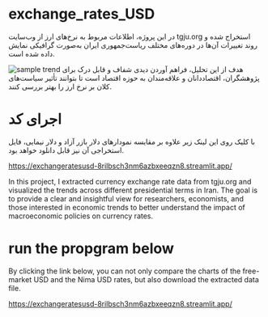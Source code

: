 # exchange_rates_USD
در این پروژه، اطلاعات مربوط به نرخ‌های ارز از وب‌سایت tgju.org استخراج شده و روند تغییرات آن‌ها در دوره‌های مختلف ریاست‌جمهوری ایران به‌صورت گرافیکی نمایش داده شده است.

![sample trend](sample_exchange_rate_trend.png)
هدف از این تحلیل، فراهم آوردن دیدی شفاف و قابل درک برای پژوهشگران، اقتصاددانان و علاقه‌مندان به حوزه اقتصاد است تا بتوانند تأثیر سیاست‌های کلان بر نرخ ارز را بهتر بررسی کنند.
# اجرای کد
با کلیک روی این لینک زیر علاوه بر مقایسه نمودارهای دلار بازر آزاد و دلار نیمایی، فایل استخراجی آن نیز قابل دانلود خواهد بود.

https://exchangeratesusd-8rilbsch3nm6azbxeeqzn8.streamlit.app/


In this project, I extracted currency exchange rate data from tgju.org and visualized the trends across different presidential terms in Iran.
The goal is to provide a clear and insightful view for researchers, economists, and those interested in economic trends to better understand the impact of macroeconomic policies on currency rates.

# run the propgram below

By clicking the link below, you can not only compare the charts of the free-market USD and the Nima USD rates, but also download the extracted data file.


https://exchangeratesusd-8rilbsch3nm6azbxeeqzn8.streamlit.app/

